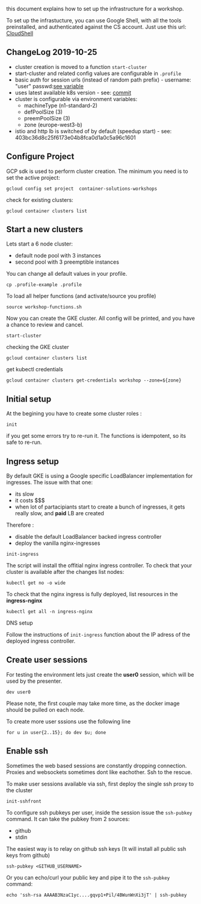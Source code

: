 this document explains how to set up the infrastructure for a workshop.

To set up the infrastucture, you can use Google Shell, with all the tools
preinstalled, and authenticated against the CS account.
Just use this url: [CloudShell](https://console.cloud.google.com/cloudshell/open?git_repo=https://github.com/lalyos/k8s-workshop&tutorial=infra-setup.md
)

## ChangeLog 2019-10-25

- cluster creation is moved to a function `start-cluster`
- start-cluster and related config values are configurable in `.profile`
- basic auth for session urls (instead of random path prefix) - username: "user" passwd:[see variable](https://github.com/lalyos/k8s-workshop/blob/master/workshop-functions.sh#L130)
- uses latest available k8s version - see: [commit](https://github.com/lalyos/k8s-workshop/commit/3b1f59f8f444de8daacfd8d48e9efbd05c0773d4#diff-9cdb5a52952540ea9fa5d98c22de2c80R28)
- cluster is configurable via environment variables:
  - machineType (n1-standard-2)
  - defPoolSize (3)
  - preemPoolSize (3)
  - zone (europe-west3-b)
- istio and http lb is switched of by default (speedup start) - see: 403bc36d8c25f6173e04b8fca0d1a0c5a96c1601

## Configure Project

GCP sdk is used to perform cluster creation. The minimum you need is to set the
active project:
```
gcloud config set project  container-solutions-workshops
```

check for existing clusters:
```
gcloud container clusters list
```

## Start a new clusters

Lets start a 6 node cluster:
- default node pool with 3 instances
- second pool with 3 preemptible instances

You can change all default values in your profile.
```
cp .profile-example .profile
```

To load all helper functions (and activate/source you profile)
```
source workshop-functions.sh
```

Now you can create the GKE cluster. All config will be printed,
and you have a chance to review and cancel.
```
start-cluster
```

checking the GKE cluster 
```
gcloud container clusters list
```

get kubectl credentials
```
gcloud container clusters get-credentials workshop --zone=${zone}
```

## Initial setup

At the begining you have to create some cluster roles :
```
init
```

if you get some errors try to re-run it. The functions is idempotent, so its safe to re-run.

## Ingress setup

By default GKE is using a Google specific LoadBalancer implementation for ingresses.
The issue with that one:
- its slow
- it costs $$$
- when lot of partacipiants start to create a bunch of ingresses, it gets really slow, and **paid** LB  are created

Therefore :
- disable the default LoadBalancer backed ingress controller
- deploy the vanilla nginx-ingresses

```
init-ingress
```

The script will install the offitial nginx ingress controller.
To check that your cluster is available after the changes list nodes:

```
kubectl get no -o wide
```

To check that the nginx ingress is fully deployed, list resources in the **ingress-nginx**

```
kubectl get all -n ingress-nginx
```

DNS setup

 Follow the instructions of `init-ingress` function about the IP adress of the deployed ingress controller.
 

## Create user sessions

For testing the environment lets just create the **user0** session, which will be used by the presenter.

```
dev user0
```
Please note, the first couple may take more time, as the docker image should be pulled on each node.

To create more user sssions use the following line
```
for u in user{2..15}; do dev $u; done
```


## Enable ssh

Sometimes the web based sessions are constantly dropping connection. Proxies and websockets sometimes dont like eachother. Ssh to the rescue.

To make user sessions available via ssh, first deploy the single ssh proxy to the cluster
```
init-sshfront
```

To configure ssh pubkeys per user, inside the session issue the `ssh-pubkey` command.
It can take the pubkey from 2 sources:
- github
- stdin

The easiest way is to relay on github ssh keys (It will install all public ssh keys from github)
```
ssh-pubkey <GITHUB_USERNAME>
```

Or you can echo/curl your public key and pipe it to the `ssh-pubkey` command:
```
echo 'ssh-rsa AAAAB3NzaC1yc....gqvp1+Pil/4BWunWnXi3jT' | ssh-pubkey
```
